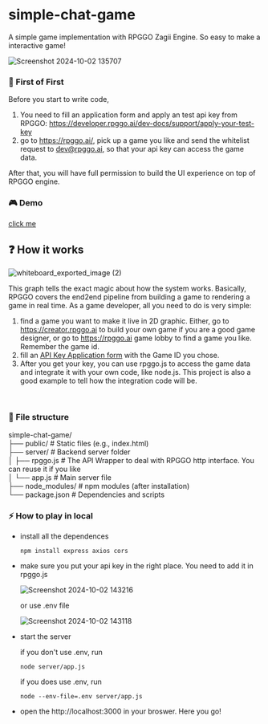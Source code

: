 # simple-chat-game
A simple game implementation with RPGGO Zagii Engine. So easy to make a interactive game!

![Screenshot 2024-10-02 135707](https://github.com/user-attachments/assets/44ec7d5d-8b27-43e0-9bd4-75fe03ea9241)


### 🤞 First of First
Before you start to write code, 
1. You need to fill an application form and apply an test api key from RPGGO: https://developer.rpggo.ai/dev-docs/support/apply-your-test-key
2. go to https://rpggo.ai/, pick up a game you like and send the whitelist request to dev@rpggo.ai, so that your api key can access the game data.

After that, you will have full permission to build the UI experience on top of RPGGO engine.

### 🎮 Demo
[click me](https://simple-chat-game-1089107932175.us-central1.run.app)


## ❓ How it works

![whiteboard_exported_image (2)](https://github.com/user-attachments/assets/69092864-0f96-439b-8c0e-c0cd44710aa8)


This graph tells the exact magic about how the system works. Basically, RPGGO covers the end2end pipeline from building a game to rendering a game in real time. As a game developer, all you need to do is very simple:
1. find a game you want to make it live in 2D graphic. Either, go to https://creator.rpggo.ai to build your own game if you are a good game designer, or go to https://rpggo.ai game lobby to find a game you like. Remember the game id.
2. fill an [API Key Application form](https://forms.gle/SgYbkZE2aDj38mhT9) with the Game ID you chose.
3. After you get your key, you can use rpggo.js to access the game data and integrate it with your own code, like node.js. This project is also a good example to tell how the integration code will be.

<br>


### 📂 File structure

simple-chat-game/ <br>
├── public/                # Static files (e.g., index.html) <br>
├── server/                # Backend server folder <br>
│   ├── rpggo.js           # The API Wrapper to deal with RPGGO http interface. You can reuse it if you like <br>
│   └── app.js             # Main server file <br>
├── node_modules/          # npm modules (after installation) <br>
└── package.json           # Dependencies and scripts <br>



### ⚡️ How to play in local

- install all the dependences

  ```
  npm install express axios cors
  ```

- make sure you put your api key in the right place. You need to add it in rpggo.js
  
  ![Screenshot 2024-10-02 143216](https://github.com/user-attachments/assets/1c10a743-6597-4858-a646-d12e64166998)



  or use .env file
  

  ![Screenshot 2024-10-02 143118](https://github.com/user-attachments/assets/4dd0f9d5-9a1d-46d6-aeaa-c6215a208dfd)


- start the server

  if you don't use .env, run
  ```
  node server/app.js
  ```

  if you does use .env, run 
  ```
  node --env-file=.env server/app.js
  ```

- open the http://localhost:3000 in your broswer. Here you go!

